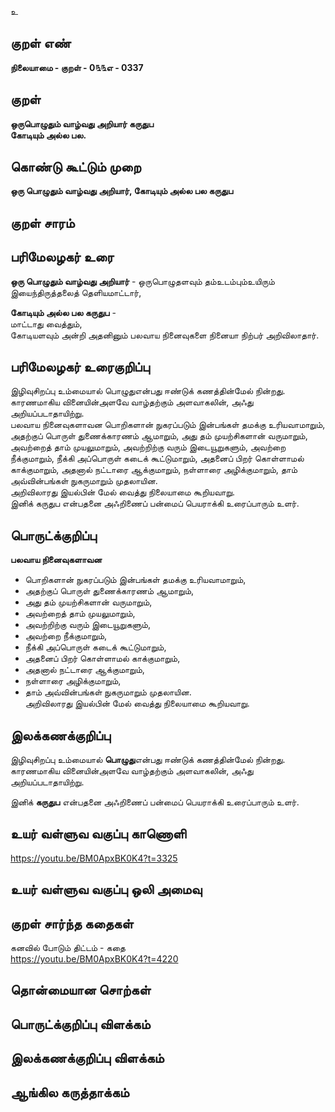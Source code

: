 உ

## குறள் எண் 

**நிலையாமை - குறள் - 0௩௩எ - 0337**  

## குறள் 

**ஒருபொழுதும் வாழ்வது அறியார் கருதுப   
கோடியும் அல்ல பல.**

## கொண்டு கூட்டும் முறை

**ஒரு பொழுதும் வாழ்வது அறியார், கோடியும் அல்ல பல கருதுப**

## குறள் சாரம் 


## பரிமேலழகர் உரை

**ஒரு பொழுதும் வாழ்வது அறியார்** - ஒருபொழுதளவும் தம்உடம்பும்உயிரும் இயைந்திருத்தலைத் தெளியமாட்டார்,  

**கோடியும் அல்ல பல கருதுப** -  
மாட்டாது வைத்தும்,  
கோடியளவும் அன்றி அதனினும் பலவாய நினைவுகளை நினையா நிற்பர் அறிவிலாதார். 

## பரிமேலழகர் உரைகுறிப்பு   

இழிவுசிறப்பு உம்மையால் பொழுதுஎன்பது ஈண்டுக் கணத்தின்மேல் நின்றது.   
காரணமாகிய வினையின்அளவே வாழ்தற்கும் அளவாகலின், அஃது அறியப்படாதாயிற்று.  
பலவாய நினைவுகளாவன பொறிகளான் நுகரப்படும் இன்பங்கள் தமக்கு உரியவாமாறும், அதற்குப் பொருள் துணைக்காரணம் ஆமாறும், அது தம் முயற்சிகளான் வருமாறும், அவற்றைத் தாம் முயலுமாறும், அவற்றிற்கு வரும் இடையூறுகளும், அவற்றை நீக்குமாறும், நீக்கி அப்பொருள் கடைக் கூட்டுமாறும், அதனைப் பிறர் கொள்ளாமல் காக்குமாறும், அதனால் நட்டாரை ஆக்குமாறும், நள்ளாரை அழிக்குமாறும், தாம் அவ்வின்பங்கள் நுகருமாறும் முதலாயின.   
அறிவிலாரது இயல்பின் மேல் வைத்து நிலையாமை கூறியவாறு.  
இனிக் கருதுப என்பதனை அஃறிணைப் பன்மைப் பெயராக்கி உரைப்பாரும் உளர்.  

## பொருட்க்குறிப்பு 
  
**பலவாய நினைவுகளாவன**   
* பொறிகளான் நுகரப்படும் இன்பங்கள் தமக்கு உரியவாமாறும்,   
* அதற்குப் பொருள் துணைக்காரணம் ஆமாறும்,   
* அது தம் முயற்சிகளான் வருமாறும்,   
* அவற்றைத் தாம் முயலுமாறும்,   
* அவற்றிற்கு வரும் இடையூறுகளும்,   
* அவற்றை நீக்குமாறும்,   
* நீக்கி அப்பொருள் கடைக் கூட்டுமாறும்,   
* அதனைப் பிறர் கொள்ளாமல் காக்குமாறும்,  
* அதனால் நட்டாரை ஆக்குமாறும்,   
* நள்ளாரை அழிக்குமாறும்,   
* தாம் அவ்வின்பங்கள் நுகருமாறும் முதலாயின.   
அறிவிலாரது இயல்பின் மேல் வைத்து நிலையாமை கூறியவாறு.  

## இலக்கணக்குறிப்பு  

இழிவுசிறப்பு உம்மையால் **பொழுது**என்பது ஈண்டுக் கணத்தின்மேல் நின்றது.   
காரணமாகிய வினையின்அளவே வாழ்தற்கும் அளவாகலின், அஃது அறியப்படாதாயிற்று.   

இனிக் **கருதுப** என்பதனை அஃறிணைப் பன்மைப் பெயராக்கி உரைப்பாரும் உளர்.  

## உயர் வள்ளுவ வகுப்பு காணொளி

https://youtu.be/BM0ApxBK0K4?t=3325

## உயர் வள்ளுவ வகுப்பு ஒலி அமைவு 

 
## குறள் சார்ந்த கதைகள் 

கனவில் போடும் திட்டம் - கதை  
https://youtu.be/BM0ApxBK0K4?t=4220

## தொன்மையான சொற்கள்


## பொருட்க்குறிப்பு விளக்கம்


## இலக்கணக்குறிப்பு விளக்கம்


## ஆங்கில கருத்தாக்கம் 


